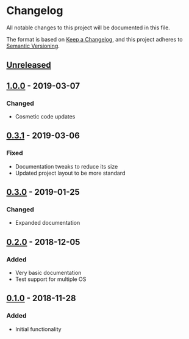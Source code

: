 # Changelog

All notable changes to this project will be documented in this file.

The format is based on [Keep a Changelog](https://keepachangelog.com/en/1.0.0/),
and this project adheres to [Semantic Versioning](https://semver.org/spec/v2.0.0.html).

## [Unreleased]

## [1.0.0] - 2019-03-07

### Changed

- Cosmetic code updates
  
## [0.3.1] - 2019-03-06

### Fixed

- Documentation tweaks to reduce its size
- Updated project layout to be more standard

## [0.3.0] - 2019-01-25

### Changed

- Expanded documentation

## [0.2.0] - 2018-12-05

### Added

- Very basic documentation
- Test support for multiple OS

## [0.1.0] - 2018-11-28

### Added

- Initial functionality

[Unreleased]: https://github.com/c3m-labs/HeatTrans/compare/v0.3.1...HEAD
[1.0.0]: https://github.com/c3m-labs/HeatTrans/compare/v0.3.1...v1.0.0
[0.3.1]: https://github.com/c3m-labs/HeatTrans/compare/v0.3.0...v0.3.1
[0.3.0]: https://github.com/c3m-labs/HeatTrans/compare/v0.2.0...v0.3.0
[0.2.0]: https://github.com/c3m-labs/HeatTrans/compare/v0.1.0...v0.2.0
[0.1.0]: https://github.com/c3m-labs/HeatTrans/releases/tag/v0.1.0
